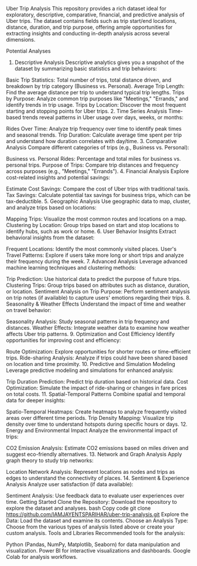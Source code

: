 Uber Trip Analysis
This repository provides a rich dataset ideal for exploratory, descriptive, comparative, financial, and predictive analysis of Uber trips. The dataset contains fields such as trip start/end locations, distance, duration, and trip purpose, offering ample opportunities for extracting insights and conducting in-depth analysis across several dimensions.

Potential Analyses
1. Descriptive Analysis
Descriptive analytics gives you a snapshot of the dataset by summarizing basic statistics and trip behaviors:

Basic Trip Statistics: Total number of trips, total distance driven, and breakdown by trip category (Business vs. Personal).
Average Trip Length: Find the average distance per trip to understand typical trip lengths.
Trips by Purpose: Analyze common trip purposes like "Meetings," "Errands," and identify trends in trip usage.
Trips by Location: Discover the most frequent starting and stopping points for Uber trips.
2. Time Series Analysis
Time-based trends reveal patterns in Uber usage over days, weeks, or months:

Rides Over Time: Analyze trip frequency over time to identify peak times and seasonal trends.
Trip Duration: Calculate average time spent per trip and understand how duration correlates with day/time.
3. Comparative Analysis
Compare different categories of trips (e.g., Business vs. Personal):

Business vs. Personal Rides: Percentage and total miles for business vs. personal trips.
Purpose of Trips: Compare trip distances and frequency across purposes (e.g., "Meetings," "Errands").
4. Financial Analysis
Explore cost-related insights and potential savings:

Estimate Cost Savings: Compare the cost of Uber trips with traditional taxis.
Tax Savings: Calculate potential tax savings for business trips, which can be tax-deductible.
5. Geographic Analysis
Use geographic data to map, cluster, and analyze trips based on locations:

Mapping Trips: Visualize the most common routes and locations on a map.
Clustering by Location: Group trips based on start and stop locations to identify hubs, such as work or home.
6. User Behavior Insights
Extract behavioral insights from the dataset:

Frequent Locations: Identify the most commonly visited places.
User's Travel Patterns: Explore if users take more long or short trips and analyze their frequency during the week.
7. Advanced Analysis
Leverage advanced machine learning techniques and clustering methods:

Trip Prediction: Use historical data to predict the purpose of future trips.
Clustering Trips: Group trips based on attributes such as distance, duration, or location.
Sentiment Analysis on Trip Purpose: Perform sentiment analysis on trip notes (if available) to capture users' emotions regarding their trips.
8. Seasonality & Weather Effects
Understand the impact of time and weather on travel behavior:

Seasonality Analysis: Study seasonal patterns in trip frequency and distances.
Weather Effects: Integrate weather data to examine how weather affects Uber trip patterns.
9. Optimization and Cost Efficiency
Identify opportunities for improving cost and efficiency:

Route Optimization: Explore opportunities for shorter routes or time-efficient trips.
Ride-sharing Analysis: Analyze if trips could have been shared based on location and time proximity.
10. Predictive and Simulation Modeling
Leverage predictive modeling and simulations for enhanced analysis:

Trip Duration Prediction: Predict trip duration based on historical data.
Cost Optimization: Simulate the impact of ride-sharing or changes in fare prices on total costs.
11. Spatial-Temporal Patterns
Combine spatial and temporal data for deeper insights:

Spatio-Temporal Heatmaps: Create heatmaps to analyze frequently visited areas over different time periods.
Trip Density Mapping: Visualize trip density over time to understand hotspots during specific hours or days.
12. Energy and Environmental Impact
Analyze the environmental impact of trips:

CO2 Emission Analysis: Estimate CO2 emissions based on miles driven and suggest eco-friendly alternatives.
13. Network and Graph Analysis
Apply graph theory to study trip networks:

Location Network Analysis: Represent locations as nodes and trips as edges to understand the connectivity of places.
14. Sentiment & Experience Analysis
Analyze user satisfaction (if data available):

Sentiment Analysis: Use feedback data to evaluate user experiences over time.
Getting Started
Clone the Repository: Download the repository to explore the dataset and analyses.
bash
Copy code
git clone https://github.com/IAMJAYENTSPARIHAR/uber-trip-analysis.git
Explore the Data: Load the dataset and examine its contents.
Choose an Analysis Type: Choose from the various types of analysis listed above or create your custom analysis.
Tools and Libraries
Recommended tools for the analysis:

Python (Pandas, NumPy, Matplotlib, Seaborn) for data manipulation and visualization.
Power BI for interactive visualizations and dashboards.
Google Colab for analysis workflows.
